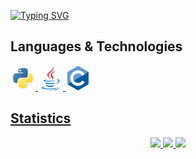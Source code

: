 [![Typing SVG](https://readme-typing-svg.herokuapp.com?color=%23FF79C6&size=30&width=560&lines=Hello+%F0%9F%91%8B;I'm+Amirreza+Naziri;I+am+Computer+Engineering+Student+;Welcome+to+my+Github+profile)](https://git.io/typing-svg)




  
## Languages & Technologies
<a href="https://www.python.org" target="_blank"> <img src="https://raw.githubusercontent.com/devicons/devicon/master/icons/python/python-original.svg"  width="40" height="40"/>
<a href="https://www.java.com" target="_blank"> <img src="https://raw.githubusercontent.com/devicons/devicon/master/icons/java/java-original.svg" width="40" height="40"/>
<a href="https://en.wikipedia.org/wiki/C_%28programming_language%29" target="_blank"> <img src="https://raw.githubusercontent.com/devicons/devicon/master/icons/c/c-original.svg" width="40" height="40"/>



## Statistics  

<div align="center">
  <a href="https://github.com/karan36k">
  <img height="180em" src="https://github-readme-stats.vercel.app/api?username=Amir79Naziri&theme=dracula"/>
  <img height="180em" src="https://github-readme-stats.vercel.app/api/top-langs/?username=Amir79Naziri&layout=compact&langs_count=6&theme=dracula"/>
  <img height="290em"  src="https://github-profile-summary-cards.vercel.app/api/cards/profile-details?username=Amir79Naziri&theme=dracula"/>
  
  </a></div>

